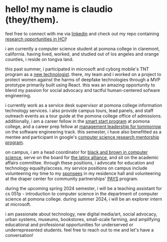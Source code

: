 # hello! my name is claudio (they/them).

feel free to connect with me via [linkedin](https://www.linkedin.com/in/claudio-r-castillo/) and check out my repo containing [research opportunities in HCI](https://github.com/claudio-codebase/HCI_Research_Opps)!


i am currently a computer science student at pomona college in claremont, california. having lived, worked, and studied out of los angeles and orange counties, i reside on tongva land.

this past summer, i participated in microsoft and cyborg mobile's TNT program as a [new technologist](https://newtechnologists.com/). there, my team and i worked on a project to protect women against the harms of deepfake technologies through a MVP prototype primarily built using React. this was an amazing opportunity to blend my passion for social advocacy and tactful human-centered sofware engineering.

i currently work as a service desk supervisor at pomona college information technology services. i also provide campus tours, lead panels, and staff outreach events as a tour guide at the pomona college office of admissions. additionally, i am a career fellow in the [smart start program](https://www.pomona.edu/administration/career-development/career-advising-resources/smart-start) at pomona college, and a career prep fellow at [management leadership for tommorrow](https://mlt.org/career-prep/) on the software engineering track. this semester, i have also benefitted as a mentee and participant in google's [computer science research mentorship program](https://research.google/outreach/csrmp/).

on campus, i am a head coordinator for [black and brown in computer science](https://www.instagram.com/bbicspomona/), serve on the board for [the latinx alliance](https://www.instagram.com/pomonalxa/), and sit on the academic affairs committee. through these positions, i advocate for education and technology equailty/access. my service positions on campus include volunteering my time to my [sponsees](https://www.pomona.edu/administration/housing-residence-life/rhs-applications/sponsor-position-description) in my residence hall and volunteering at the draper center for community partnerships' [PAYS](https://www.pomona.edu/administration/draper-center/pays) program. 

during the upcoming spring 2024 semester, i will be a teaching assistant for cs 051p - introduction to computer science in the department of computer science at pomona college. during summer 2024, i will be an explorer intern at microsoft.

i am passionate about technology, new digital media/art, social advocacy, urban systems, museums, bookstores, small-scale farming, and amplifying educational and professional opportunities for underserved or underrepresented students. feel free to reach out to me and let's have a conversation! 
